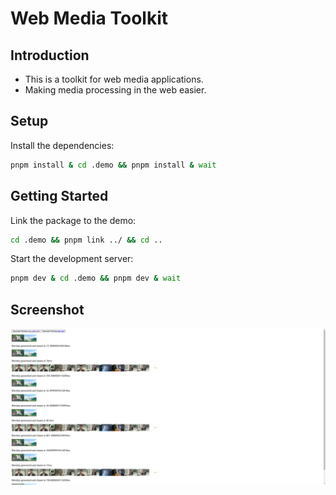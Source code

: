 # Web Media Toolkit

## Introduction

- This is a toolkit for web media applications.
- Making media processing in the web easier.

## Setup

Install the dependencies:

```bash
pnpm install & cd .demo && pnpm install & wait
```

## Getting Started

Link the package to the demo:

```bash
cd .demo && pnpm link ../ && cd ..
```

Start the development server:

```bash
pnpm dev & cd .demo && pnpm dev & wait

```

## Screenshot

![screenshot](./screenshot.jpg)
